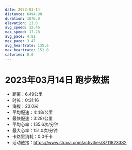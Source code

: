 ```yaml
---
date: 2023-03-14
distance: 6494.90
duration: 1876.0
elevation: 23.0
avg_speed: 12.46
max_speed: 17.28
avg_pace: 4.81
max_pace: 3.47
avg_heartrate: 135.6
max_heartrate: 151.0
calories: 0.0
---
```


# 2023年03月14日 跑步数据

- 距离：6.49公里
- 时长：0:31:16
- 海拔：23.0米
- 平均配速：4:48/公里
- 最快配速：3:28/公里
- 平均心率：135.6次/分钟
- 最大心率：151.0次/分钟
- 卡路里消耗：0.0千卡
- 活动链接：https://www.strava.com/activities/8711823382
